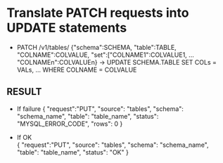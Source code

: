# Translate PATCH requests into UPDATE statements
* PATCH /v1/tables/ {"schema":SCHEMA, "table":TABLE, "COLNAME":COLVALUE, "set":["COLNAME1":COLVALUE1, ... "COLNAMEn":COLVALUEn}  → UPDATE SCHEMA.TABLE SET COLs = VALs, ... WHERE COLNAME = COLVALUE

## RESULT  
* If failure
{
  "request":"PUT",
  "source": "tables",
  "schema": "schema_name",
  "table": "table_name",
  "status": "MYSQL_ERROR_CODE",
  "rows": 0
} 

* If OK  
{
  "request":"PUT",
  "source": "tables",
  "schema": "schema_name",
  "table": "table_name",
  "status": "OK"
}
